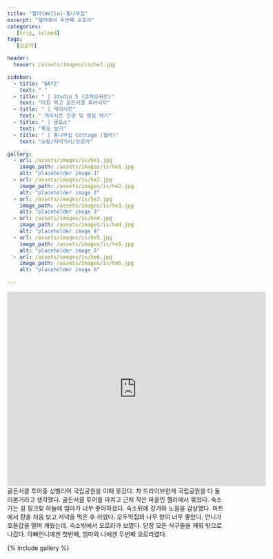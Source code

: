 ```yaml
---
title: "헬라(Hella)-통나무집"
excerpt: "헬라에서 두번째 오로라"
categories:
   [trip, island]
tags:
   [오로라]

header:
  teaser: /assets/images/is/he2.jpg

sidebar:
  - title: "DAY2"
    text: " "
  - title: " | Studio 5 (코파보귀르)"
    text: "아침 먹고 골든서클 투어시작"
  - title: " | 게이시르"
    text: " 게이시르 관광 및 점심 먹기"
  - title: " | 굴포스"
    text: "폭포 보기"
  - title: " | 통나무집 Cottage (헬라)"
    text: "쇼핑/저녁식사/오로라" 

gallery:
  - url: /assets/images/is/he1.jpg
    image_path: /assets/images/is/he1.jpg
    alt: "placeholder image 1"
  - url: /assets/images/is/he2.jpg
    image_path: /assets/images/is/he2.jpg
    alt: "placeholder image 2"
  - url: /assets/images/is/he3.jpg
    image_path: /assets/images/is/he3.jpg
    alt: "placeholder image 3"
  - url: /assets/images/is/he4.jpg
    image_path: /assets/images/is/he4.jpg
    alt: "placeholder image 4"
  - url: /assets/images/is/he5.jpg
    image_path: /assets/images/is/he5.jpg
    alt: "placeholder image 5"
  - url: /assets/images/is/he6.jpg
    image_path: /assets/images/is/he6.jpg
    alt: "placeholder image 6"

---
```

<iframe src="https://www.google.com/maps/embed?pb=!1m28!1m12!1m3!1d223229.28793745683!2d-20.690106786787396!3d64.08053778597261!2m3!1f0!2f0!3f0!3m2!1i1024!2i768!4f13.1!4m13!3e0!4m5!1s0x48d6a574af45b6c9%3A0x2c6347db0b411601!2z6rW07Y-s7IqkIOyVhOydtOyKrOuegOuTnA!3m2!1d64.3270716!2d-20.1199478!4m5!1s0x48d6e5527e87039d%3A0xf3bb79c859710655!2zUmFuZ8OhcmJha2thciwg7JWE7J207Iqs656A65Oc!3m2!1d63.8339449!2d-20.404695!5e0!3m2!1sko!2skr!4v1556872261022!5m2!1sko!2skr" width="600" height="450" frameborder="0" style="border:0" allowfullscreen></iframe>
골든서클 투어중 싱벨리어 국립공원을 이때 못갔다.  
차 드라이브한게 국립공원을 다 둘러본거라고 생각했다.  
골든서클 투어를 마치고 근처 작은 마을인 헬라에서 묶었다.  
숙소 가는 길 핑크핓 하늘에 엄마가 너무 좋아하셨다.  
숙소뒤에 강가와 노을을 감상했다.  
마트에서 장을 처음 보고 저녁을 먹은 후 쉬었다.  
오두막집의 나무 향이 너무 좋았다.  
언니가 호들갑을 떨며 깨웠는데.  
숙소밖에서 오로라가 보였다.  
당장 모든 식구들을 깨워 밖으로 나갔다.  
아빠언니에겐 첫번째, 엄마와 나에겐 두번째 오로라였다.


{% include gallery  %}
